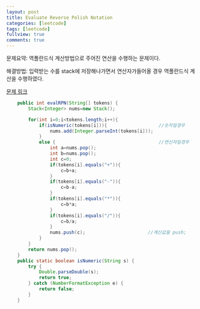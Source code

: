 ```yaml
---
layout: post
title: Evaluate Reverse Polish Notation
categories: [leetcode]
tags: [leetcode]
fullview: true
comments: true
---
```



문제요약: 역폴란드식 계산방법으로 주어진 연산을 수행하는 문제이다.<br>


해결방법: 입력받는 수를 stack에 저장해나가면서 연산자가들어올 경우  역폴란드식 계산을 수행하였다.<br>

<a class="btn btn-default" href="https://leetcode.com/problems/evaluate-reverse-polish-notation/?envType=study-plan-v2&envId=top-interview-150"> 문제 링크

```java
    public int evalRPN(String[] tokens) {
        Stack<Integer> nums=new Stack();

        for(int i=0;i<tokens.length;i++){
            if(isNumeric(tokens[i])){                   //숫자일경우
                nums.add(Integer.parseInt(tokens[i]));
            }
            else {                                      //연산자일경우
                int a=nums.pop();
                int b=nums.pop();
                int c=0;
                if(tokens[i].equals("+")){
                    c=b+a;
                }
                if(tokens[i].equals("-")){
                    c=b-a;
                }
                if(tokens[i].equals("*")){
                    c=b*a;
                }
                if(tokens[i].equals("/")){
                    c=b/a;
                }
                nums.push(c);                       //계산값을 push;
            }
        }
        return nums.pop();
    }
    public static boolean isNumeric(String s) {
        try {
            Double.parseDouble(s);
            return true;
        } catch (NumberFormatException e) {
            return false;
        }
    }
```